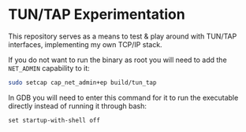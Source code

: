 # TUN/TAP Experimentation

This repository serves as a means to test & play around with TUN/TAP interfaces,
implementing my own TCP/IP stack.

If you do not want to run the binary as root you will need to add the `NET_ADMIN`
capability to it:

```sh
sudo setcap cap_net_admin+ep build/tun_tap
```

In GDB you will need to enter this command for it to run the executable directly
instead of running it through bash:

```gdb
set startup-with-shell off
```
